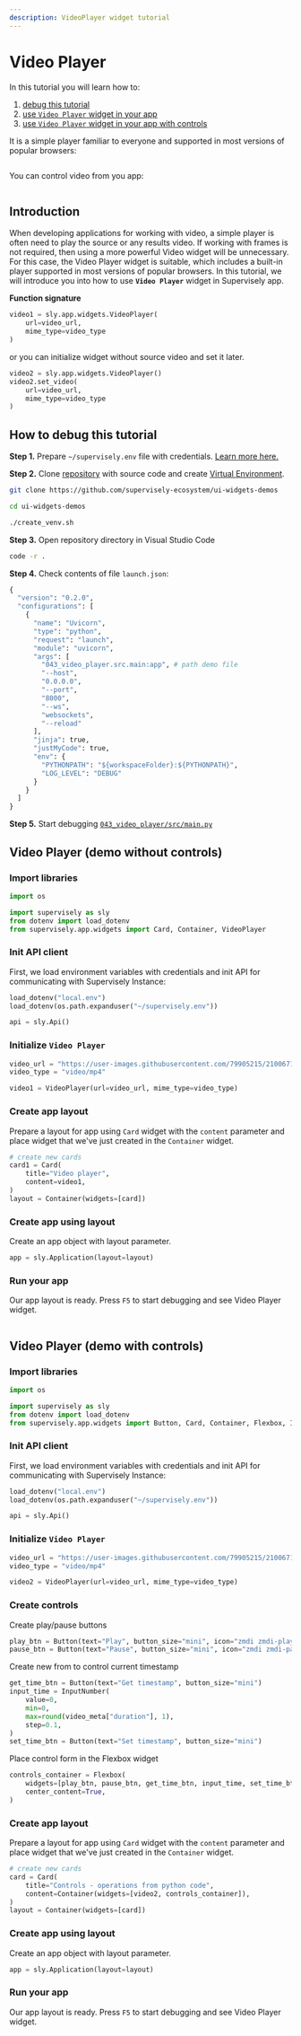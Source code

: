 ```yaml
---
description: VideoPlayer widget tutorial
---
```


# Video Player

In this tutorial you will learn how to:
1. [debug this tutorial](#how-to-debug-this-tutorial)
2. [use `Video Player` widget in your app](#video-player-demo-without-controls)
3. [use `Video Player` widget in your app with controls](#video-player-demo-with-controls)

It is a simple player familiar to everyone and supported in most versions of popular browsers:

<figure><img src="https://user-images.githubusercontent.com/79905215/212617508-522dac90-f5a0-4080-834d-bd43a23cf99c.png" alt=""></figure>

You can control video from you app:

<figure><img src="https://user-images.githubusercontent.com/79905215/212617178-2781f7a8-f380-480e-a07b-2f2d4c95724f.png" alt=""></figure>

## Introduction

When developing applications for working with video, a simple player is often need to play the source or any results video.
If working with frames is not required, then using a more powerful Video widget will be unnecessary. For this case, the Video Player widget is suitable, which includes a built-in player supported in most versions of popular browsers.
In this tutorial, we will introduce you into how to use **`Video Player`** widget in Supervisely app.

**Function signature**

```python
video1 = sly.app.widgets.VideoPlayer(
    url=video_url,
    mime_type=video_type
)
```

or you can initialize widget without source video and set it later.

```python
video2 = sly.app.widgets.VideoPlayer()
video2.set_video(
    url=video_url,
    mime_type=video_type
)
```

## How to debug this tutorial

**Step 1.** Prepare `~/supervisely.env` file with credentials. [Learn more here.](https://developer.supervise.ly/getting-started/basics-of-authentication#how-to-use-in-python)

**Step 2.** Clone [repository](https://github.com/supervisely-ecosystem/ui-widgets-demos) with source code and create [Virtual Environment](https://docs.python.org/3/library/venv.html).

```bash
git clone https://github.com/supervisely-ecosystem/ui-widgets-demos

cd ui-widgets-demos

./create_venv.sh
```

**Step 3.** Open repository directory in Visual Studio Code

```bash
code -r .
```

**Step 4.** Check contents of file `launch.json`:
```python
{
  "version": "0.2.0",
  "configurations": [
    {
      "name": "Uvicorn",
      "type": "python",
      "request": "launch",
      "module": "uvicorn",
      "args": [
        "043_video_player.src.main:app", # path demo file
        "--host",
        "0.0.0.0",
        "--port",
        "8000",
        "--ws",
        "websockets",
        "--reload"
      ],
      "jinja": true,
      "justMyCode": true,
      "env": {
        "PYTHONPATH": "${workspaceFolder}:${PYTHONPATH}",
        "LOG_LEVEL": "DEBUG"
      }
    }
  ]
}

```
**Step 5.** Start debugging [`043_video_player/src/main.py`](https://github.com/supervisely-ecosystem/ui-widgets-demos/tree/master/043_video_player)

## Video Player (demo without controls)

### Import libraries

```python
import os

import supervisely as sly
from dotenv import load_dotenv
from supervisely.app.widgets import Card, Container, VideoPlayer
```

### Init API client

First, we load environment variables with credentials and init API for communicating with Supervisely Instance:

```python
load_dotenv("local.env")
load_dotenv(os.path.expanduser("~/supervisely.env"))

api = sly.Api()
```

### Initialize `Video Player`

```python
video_url = "https://user-images.githubusercontent.com/79905215/210067166-e5531dae-d090-436e-bb3b-f053e2e831eb.mp4"
video_type = "video/mp4"

video1 = VideoPlayer(url=video_url, mime_type=video_type)
```

### Create app layout

Prepare a layout for app using `Card` widget with the `content` parameter and place widget that we've just created in the `Container` widget.

```python
# create new cards
card1 = Card(
    title="Video player",
    content=video1,
)
layout = Container(widgets=[card])
```

### Create app using layout

Create an app object with layout parameter.

```python
app = sly.Application(layout=layout)
```

### Run your app

Our app layout is ready. Press `F5` to start debugging and see Video Player widget.

<figure><img src="https://user-images.githubusercontent.com/79905215/212630902-1456c4e4-7370-4872-9079-e6de776f0bb7.gif" alt=""></figure>

## Video Player (demo with controls)

### Import libraries

```python
import os

import supervisely as sly
from dotenv import load_dotenv
from supervisely.app.widgets import Button, Card, Container, Flexbox, InputNumber, VideoPlayer
```

### Init API client

First, we load environment variables with credentials and init API for communicating with Supervisely Instance:

```python
load_dotenv("local.env")
load_dotenv(os.path.expanduser("~/supervisely.env"))

api = sly.Api()
```

### Initialize `Video Player`

```python
video_url = "https://user-images.githubusercontent.com/79905215/210067166-e5531dae-d090-436e-bb3b-f053e2e831eb.mp4"
video_type = "video/mp4"

video2 = VideoPlayer(url=video_url, mime_type=video_type)
```

### Create controls

Create play/pause buttons

```python
play_btn = Button(text="Play", button_size="mini", icon="zmdi zmdi-play")
pause_btn = Button(text="Pause", button_size="mini", icon="zmdi zmdi-pause")
```

Create new from to control current timestamp

```python
get_time_btn = Button(text="Get timestamp", button_size="mini")
input_time = InputNumber(
    value=0,
    min=0,
    max=round(video_meta["duration"], 1),
    step=0.1,
)
set_time_btn = Button(text="Set timestamp", button_size="mini")
```

Place control form in the Flexbox widget

```python
controls_container = Flexbox(
    widgets=[play_btn, pause_btn, get_time_btn, input_time, set_time_btn],
    center_content=True,
)
```

### Create app layout

Prepare a layout for app using `Card` widget with the `content` parameter and place widget that we've just created in the `Container` widget.

```python
# create new cards
card = Card(
    title="Controls - operations from python code",
    content=Container(widgets=[video2, controls_container]),
)
layout = Container(widgets=[card])
```

### Create app using layout

Create an app object with layout parameter.

```python
app = sly.Application(layout=layout)
```

### Run your app

Our app layout is ready. Press `F5` to start debugging and see Video Player widget.

<figure><img src="https://user-images.githubusercontent.com/79905215/212659277-ded863b0-4a78-4f50-ada4-8c6eabb24782.gif" alt=""></figure>
